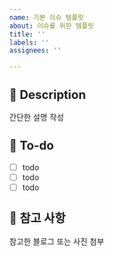 ```yaml
---
name: 기본 이슈 템플릿
about: 이슈를 위한 템플릿
title: ''
labels: ''
assignees: ''

---
```


## 📝 Description
간단한 설명 작성

## 🔨 To-do
- [ ]  todo
- [ ]  todo
- [ ]  todo

## 📌 참고 사항
참고한 블로그 또는 사진 첨부
